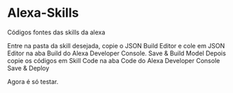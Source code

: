 # Alexa-Skills
Códigos fontes das skills da alexa

Entre na pasta da skill desejada, copie o JSON Build Editor e cole em JSON Editor na aba Build do Alexa Developer Console.
Save & Build Model
Depois copie os códigos em Skill Code na aba Code do Alexa Developer Console
Save & Deploy

Agora é só testar.
